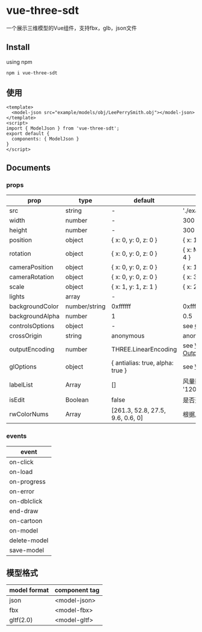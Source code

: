 # vue-three-sdt

一个展示三维模型的Vue组件，支持fbx，glb，json文件

## Install
using npm
```
npm i vue-three-sdt
```

## 使用
```vue
<template>
  <model-json src="example/models/obj/LeePerrySmith.obj"></model-json>
</template>
<script>
import { ModelJson } from 'vue-three-sdt';
export default {
  components: { ModelJson }
}
</script>
```

## Documents
### props
| prop            | type          | default              |  example                                   |
| --------------- |---------------|----------------------|--------------------------------------------|  
| src             | string        | -                    | './exapmle.obj'                            |
| width           | number        | -                    | 300                                        |
| height          | number        | -                    | 300                                        |
| position        | object        | { x: 0, y: 0, z: 0 } | { x: 100, y: 20, z: -10 }                  |
| rotation        | object        | { x: 0, y: 0, z: 0 } | { x: Math.PI / 2, y: 0, z: - Math.PI / 4 } |
| cameraPosition  | object        | { x: 0, y: 0, z: 0 } | { x: 1, y: 2, z: -3 } |
| cameraRotation  | object        | { x: 0, y: 0, z: 0 } | { x: 3, y: 2, z: -1 } |
| scale           | object        | { x: 1, y: 1, z: 1 } | { x: 2, y: 2, z: 3 }                       |
| lights          | array         | -                    |                                            |
| backgroundColor | number/string | 0xffffff             | 0xffffff/'#f00'/'rgb(255,255,255)'         |
| backgroundAlpha | number        | 1                    | 0.5                                        |
| controlsOptions | object        | -                    | see [OrbitControls Properties](https://threejs.org/docs/#examples/en/controls/OrbitControls) |
| crossOrigin     | string        | anonymous            | anonymous/use-credentials                  |
| outputEncoding     | number       | THREE.LinearEncoding                | see [WebGLRenderer OutputEncoding](https://threejs.org/docs/index.html#api/en/renderers/WebGLRenderer.outputEncoding)                                 |
| glOptions       | object        | { antialias: true, alpha: true }  | see [WebGLRenderer Parameters](https://threejs.org/docs/index.html#api/en/renderers/WebGLRenderer) |
| labelList       | Array         | []                   | 风量数据 [{text: '32m³/min',name: '120-119', num: 32}]  |
| isEdit          | Boolean       | false               | 是否开启编辑页面                            |
|rwColorNums      | Array         | [261.3, 52.8, 27.5, 9.6, 0.6, 0] | 根据风量改变巷道颜色   |
### events

| event         |
| ------------- |
| on-click      | 单击
| on-load       | 加载完成
| on-progress   | 正在加载
| on-error      | 错误
| on-dblclick   | 双击
| end-draw      | 结束绘制,返回新增模型和拆分模型[[],[]]
| on-cartoon    | 返回控制动画类
| on-model      | 返回模型操作类
| delete-model  | 删除模型，返回删除模型名称
| save-model    | 保存模型

## 模型格式
| model format  | component tag     |
| ------------- |-------------------|
| json          | \<model-json>     |
| fbx           | \<model-fbx>      |
| gltf(2.0)     | \<model-gltf>     |